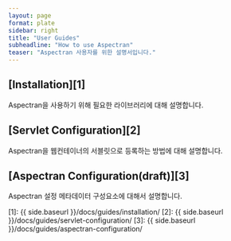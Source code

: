 ```yaml
---
layout: page
format: plate
sidebar: right
title: "User Guides"
subheadline: "How to use Aspectran"
teaser: "Aspectran 사용자를 위한 설명서입니다."
---
```


## [Installation][1]
Aspectran을 사용하기 위해 필요한 라이브러리에 대해 설명합니다.

## [Servlet Configuration][2]
Aspectran을 웹컨테이너의 서블릿으로 등록하는 방법에 대해 설명합니다.

## [Aspectran Configuration(draft)][3]
Aspectran 설정 메타데이터 구성요소에 대해서 설명합니다.

[1]: {{ side.baseurl }}/docs/guides/installation/
[2]: {{ side.baseurl }}/docs/guides/servlet-configuration/
[3]: {{ side.baseurl }}/docs/guides/aspectran-configuration/
